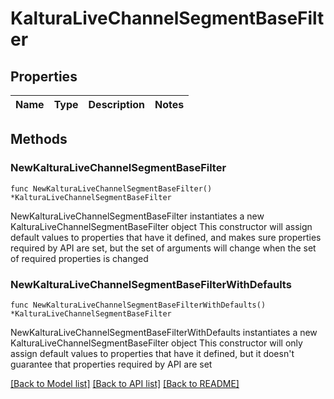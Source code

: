 # KalturaLiveChannelSegmentBaseFilter

## Properties

Name | Type | Description | Notes
------------ | ------------- | ------------- | -------------

## Methods

### NewKalturaLiveChannelSegmentBaseFilter

`func NewKalturaLiveChannelSegmentBaseFilter() *KalturaLiveChannelSegmentBaseFilter`

NewKalturaLiveChannelSegmentBaseFilter instantiates a new KalturaLiveChannelSegmentBaseFilter object
This constructor will assign default values to properties that have it defined,
and makes sure properties required by API are set, but the set of arguments
will change when the set of required properties is changed

### NewKalturaLiveChannelSegmentBaseFilterWithDefaults

`func NewKalturaLiveChannelSegmentBaseFilterWithDefaults() *KalturaLiveChannelSegmentBaseFilter`

NewKalturaLiveChannelSegmentBaseFilterWithDefaults instantiates a new KalturaLiveChannelSegmentBaseFilter object
This constructor will only assign default values to properties that have it defined,
but it doesn't guarantee that properties required by API are set


[[Back to Model list]](../README.md#documentation-for-models) [[Back to API list]](../README.md#documentation-for-api-endpoints) [[Back to README]](../README.md)



